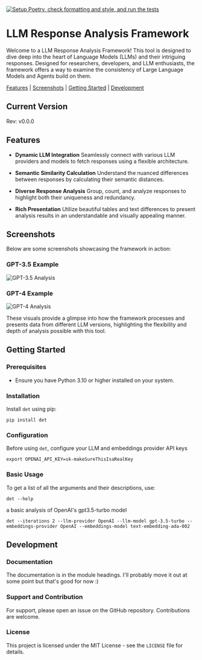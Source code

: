 [![Setup Poetry, check formatting and style, and run the tests](https://github.com/thompsonson/det/actions/workflows/ci-cd.yml/badge.svg)](https://github.com/thompsonson/det/actions/workflows/ci-cd.yml)

# LLM Response Analysis Framework

Welcome to a LLM Response Analysis Framework! This tool is designed to dive deep into the heart of Language Models (LLMs) and their intriguing responses. Designed for researchers, developers, and LLM enthusiasts, the framework offers a way to examine the consistency of Large Language Models and Agents build on them.

[Features](#features) | [Screenshots](#screenshots) | [Getting Started](#getting-started) | [Development](#development)

## Current Version

Rev: v0.0.0

## Features

- **Dynamic LLM Integration**
Seamlessly connect with various LLM providers and models to fetch responses using a flexible architecture.

- **Semantic Similarity Calculation**
Understand the nuanced differences between responses by calculating their semantic distances.

- **Diverse Response Analysis**
Group, count, and analyze responses to highlight both their uniqueness and redundancy.

- **Rich Presentation**
Utilize beautiful tables and text differences to present analysis results in an understandable and visually appealing manner.

## Screenshots

Below are some screenshots showcasing the framework in action:

### GPT-3.5 Example

![GPT-3.5 Analysis](https://raw.githubusercontent.com/thompsonson/det/main/docs/img/GPT3.5.png)

### GPT-4 Example

![GPT-4 Analysis](https://raw.githubusercontent.com/thompsonson/det/main/docs/img/GPT4.png)

These visuals provide a glimpse into how the framework processes and presents data from different LLM versions, highlighting the flexibility and depth of analysis possible with this tool.

## Getting Started

### Prerequisites

- Ensure you have Python 3.10 or higher installed on your system.

### Installation

Install `det` using pip:

`pip install det`

### Configuration

Before using `det`, configure your LLM and embeddings provider API keys

`export OPENAI_API_KEY=sk-makeSureThisIsaRealKey`

### Basic Usage

To get a list of all the arguments and their descriptions, use:

`det --help`

a basic analysis of OpenAI's gpt3.5-turbo model

`det --iterations 2 --llm-provider OpenAI --llm-model gpt-3.5-turbo --embeddings-provider OpenAI --embeddings-model text-embedding-ada-002`

## Development

### Documentation

The documentation is in the module headings. I'll probably move it out at some point but that's good for now :)

### Support and Contribution

For support, please open an issue on the GitHub repository. Contributions are welcome.

### License

This project is licensed under the MIT License - see the `LICENSE` file for details.
